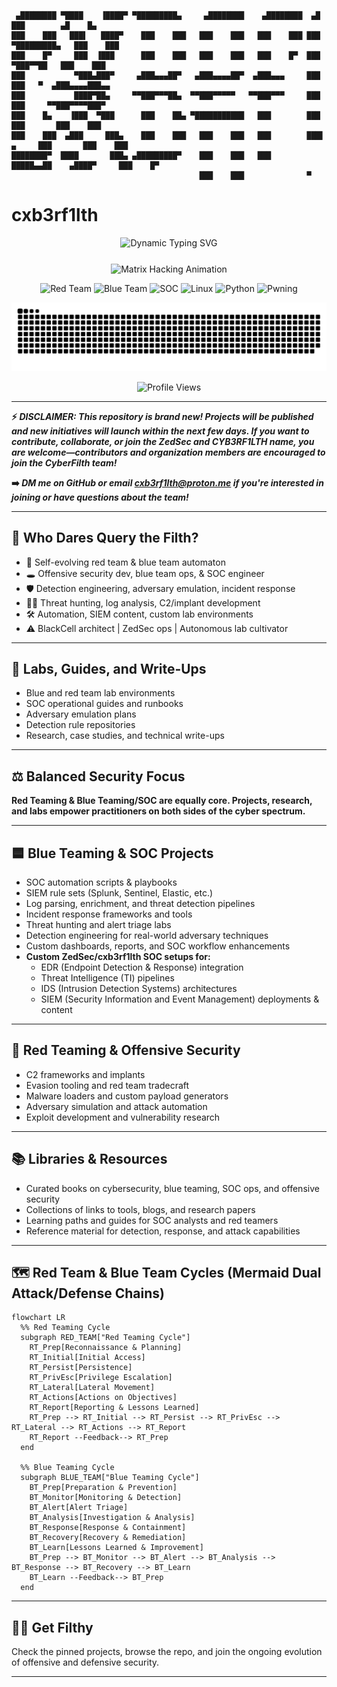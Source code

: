 ```
 ▄████████ ▀████    ▐████▀ ▀█████████▄     ▄████████    ▄████████  ▄█           ███        ▄█    █▄    
███    ███   ███▌   ████▀    ███    ███   ███    ███   ███    ███ ███       ▀█████████▄   ███    ███   
███    █▀     ███  ▐███      ███    ███   ███    ███   ███    █▀  ███          ▀███▀▀██   ███    ███   
███           ▀███▄███▀     ▄███▄▄▄██▀   ▄███▄▄▄▄██▀  ▄███▄▄▄     ███           ███   ▀  ▄███▄▄▄▄███▄▄ 
███           ████▀██▄     ▀▀███▀▀▀██▄  ▀▀███▀▀▀▀▀   ▀▀███▀▀▀     ███           ███     ▀▀███▀▀▀▀███▀  
███    █▄    ▐███  ▀███      ███    ██▄ ▀███████████   ███        ███           ███       ███    ███   
███    ███  ▄███     ███▄    ███    ███   ███    ███   ███        ███▌    ▄     ███       ███    ███   
████████▀  ████       ███▄ ▄█████████▀    ███    ███   ███        █████▄▄██    ▄████▀     ███    █▀    
                                          ███    ███              ▀
```
               
# cxb3rf1lth

<p align="center" style="margin-bottom: 25px;">
  <img src="https://readme-typing-svg.demolab.com?font=Fira+Code&pause=1000&color=FF2222&center=true&vCenter=true&multiline=true&width=900&height=90&lines=Red+Team+%26+Blue+Team+Ops;SOC+%7C+Adversary+Emulation+%7C+Detection+Engineering;ZedSec+%7C+BlackCell+%7C+CYB3RF1LTH" alt="Dynamic Typing SVG"/>
</p>

<p align="center">
  <img src="https://media.giphy.com/media/du3J3cXyzhj75IOgvA/giphy.gif" width="200" height="120" alt="Matrix Hacking Animation"/>
</p>

<!-- Badge Display -->
<p align="center">
  <img src="https://img.shields.io/badge/Red--Team-%23FF5555?style=flat-square&logo=hackthebox&logoColor=white" alt="Red Team"/>
  <img src="https://img.shields.io/badge/Blue--Team-%23007ACC?style=flat-square&logo=defcon&logoColor=white" alt="Blue Team"/>
  <img src="https://img.shields.io/badge/SOC-Active-brightgreen?style=flat-square&logo=splunk&logoColor=white" alt="SOC"/>
  <img src="https://img.shields.io/badge/Linux-Friendly-yellow?logo=linux" alt="Linux"/>
  <img src="https://img.shields.io/badge/Python-3776AB?logo=python&logoColor=fff" alt="Python"/>
  <img src="https://img.shields.io/badge/Pwning-900C3F?logo=protonmail&logoColor=white" alt="Pwning"/>
</p>

<!--🔥 Animated Snake Activity Graph (GitHub Contribution Snake) -->
<p align="center">
  <img src="https://raw.githubusercontent.com/Platane/snk/output/github-contribution-grid-snake-dark.svg" alt="Contribution Snake Animation" style="max-width: 100%;" />
</p>

<!--🌐 Visitor Counter -->
<p align="center">
  <img src="https://komarev.com/ghpvc/?username=cxb3rf1lth&style=flat-square&color=red" alt="Profile Views"/>
</p>

---

**⚡️ _DISCLAIMER: This repository is brand new! Projects will be published and new initiatives will launch within the next few days. If you want to contribute, collaborate, or join the ZedSec and CYB3RF1LTH name, you are welcome—contributors and organization members are encouraged to join the CyberFilth team!_**

**➡️ _DM me on GitHub or email [cxb3rf1lth@proton.me](mailto:cxb3rf1lth@proton.me) if you're interested in joining or have questions about the team!_**

---

## 🧿 Who Dares Query the Filth?

- 🧠 Self-evolving red team & blue team automaton  
- 🕳️ Offensive security dev, blue team ops, & SOC engineer  
- 🛡️ Detection engineering, adversary emulation, incident response  
- 🕵️‍♀️ Threat hunting, log analysis, C2/implant development  
- 🛠️ Automation, SIEM content, custom lab environments  
- ⚠️ BlackCell architect | ZedSec ops | Autonomous lab cultivator

---


## 🧪 Labs, Guides, and Write-Ups

- Blue and red team lab environments  
- SOC operational guides and runbooks  
- Adversary emulation plans  
- Detection rule repositories  
- Research, case studies, and technical write-ups

---

## ⚖️ Balanced Security Focus

**Red Teaming & Blue Teaming/SOC are equally core. Projects, research, and labs empower practitioners on both sides of the cyber spectrum.**

---

## 🟦 Blue Teaming & SOC Projects

- SOC automation scripts & playbooks  
- SIEM rule sets (Splunk, Sentinel, Elastic, etc.)  
- Log parsing, enrichment, and threat detection pipelines  
- Incident response frameworks and tools  
- Threat hunting and alert triage labs  
- Detection engineering for real-world adversary techniques  
- Custom dashboards, reports, and SOC workflow enhancements  
- **Custom ZedSec/cxb3rf1lth SOC setups for:**  
  - EDR (Endpoint Detection & Response) integration  
  - Threat Intelligence (TI) pipelines  
  - IDS (Intrusion Detection Systems) architectures  
  - SIEM (Security Information and Event Management) deployments & content

---

## 🔴 Red Teaming & Offensive Security

- C2 frameworks and implants  
- Evasion tooling and red team tradecraft  
- Malware loaders and custom payload generators  
- Adversary simulation and attack automation  
- Exploit development and vulnerability research

---

## 📚 Libraries & Resources

- Curated books on cybersecurity, blue teaming, SOC ops, and offensive security  
- Collections of links to tools, blogs, and research papers  
- Learning paths and guides for SOC analysts and red teamers  
- Reference material for detection, response, and attack capabilities



---

## 🗺️ Red Team & Blue Team Cycles (Mermaid Dual Attack/Defense Chains)

```mermaid
flowchart LR
  %% Red Teaming Cycle
  subgraph RED_TEAM["Red Teaming Cycle"]
    RT_Prep[Reconnaissance & Planning]
    RT_Initial[Initial Access]
    RT_Persist[Persistence]
    RT_PrivEsc[Privilege Escalation]
    RT_Lateral[Lateral Movement]
    RT_Actions[Actions on Objectives]
    RT_Report[Reporting & Lessons Learned]
    RT_Prep --> RT_Initial --> RT_Persist --> RT_PrivEsc --> RT_Lateral --> RT_Actions --> RT_Report
    RT_Report --Feedback--> RT_Prep
  end

  %% Blue Teaming Cycle
  subgraph BLUE_TEAM["Blue Teaming Cycle"]
    BT_Prep[Preparation & Prevention]
    BT_Monitor[Monitoring & Detection]
    BT_Alert[Alert Triage]
    BT_Analysis[Investigation & Analysis]
    BT_Response[Response & Containment]
    BT_Recovery[Recovery & Remediation]
    BT_Learn[Lessons Learned & Improvement]
    BT_Prep --> BT_Monitor --> BT_Alert --> BT_Analysis --> BT_Response --> BT_Recovery --> BT_Learn
    BT_Learn --Feedback--> BT_Prep
  end
```

---


## 🏴‍☠️ Get Filthy

Check the pinned projects, browse the repo, and join the ongoing evolution of offensive and defensive security.

---

